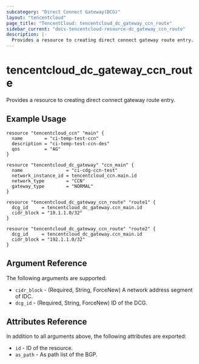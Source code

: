 ```yaml
---
subcategory: "Direct Connect Gateway(DCG)"
layout: "tencentcloud"
page_title: "TencentCloud: tencentcloud_dc_gateway_ccn_route"
sidebar_current: "docs-tencentcloud-resource-dc_gateway_ccn_route"
description: |-
  Provides a resource to creating direct connect gateway route entry.
---
```


# tencentcloud_dc_gateway_ccn_route

Provides a resource to creating direct connect gateway route entry.

## Example Usage

```hcl
resource "tencentcloud_ccn" "main" {
  name        = "ci-temp-test-ccn"
  description = "ci-temp-test-ccn-des"
  qos         = "AG"
}

resource "tencentcloud_dc_gateway" "ccn_main" {
  name                = "ci-cdg-ccn-test"
  network_instance_id = tencentcloud_ccn.main.id
  network_type        = "CCN"
  gateway_type        = "NORMAL"
}

resource "tencentcloud_dc_gateway_ccn_route" "route1" {
  dcg_id     = tencentcloud_dc_gateway.ccn_main.id
  cidr_block = "10.1.1.0/32"
}

resource "tencentcloud_dc_gateway_ccn_route" "route2" {
  dcg_id     = tencentcloud_dc_gateway.ccn_main.id
  cidr_block = "192.1.1.0/32"
}
```

## Argument Reference

The following arguments are supported:

* `cidr_block` - (Required, String, ForceNew) A network address segment of IDC.
* `dcg_id` - (Required, String, ForceNew) ID of the DCG.

## Attributes Reference

In addition to all arguments above, the following attributes are exported:

* `id` - ID of the resource.
* `as_path` - As path list of the BGP.



